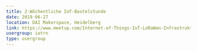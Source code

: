 ```yaml
---
title: 2-Wöchentliche IoT-Bastelstunde
date: 2019-06-27
location: DAI Makerspace, Heidelberg
link: https://www.meetup.com/Internet-of-Things-IoT-LoRaWan-Infrastruktur-4-RheinNeckar/events/rwnvnpyzjbkc/
usergroup: iotrn
type: usergroup
---
```

